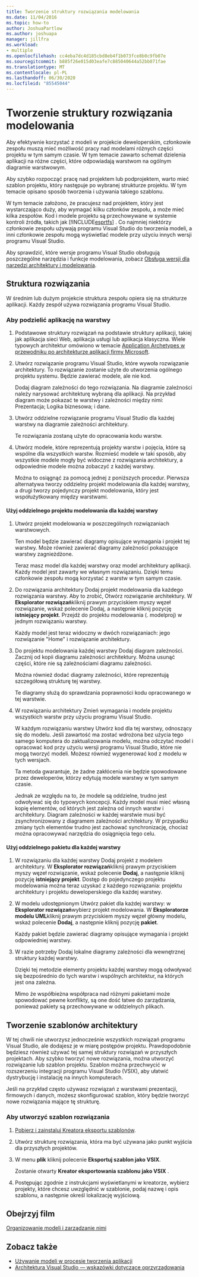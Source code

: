 ```yaml
---
title: Tworzenie struktury rozwiązania modelowania
ms.date: 11/04/2016
ms.topic: how-to
author: JoshuaPartlow
ms.author: joshuapa
manager: jillfra
ms.workload:
- multiple
ms.openlocfilehash: cc4eba7dc4d185cbd8eb4f1b073fce8b0c9fb07e
ms.sourcegitcommit: b885f26e015d03eafe7c885040644a52bb071fae
ms.translationtype: MT
ms.contentlocale: pl-PL
ms.lasthandoff: 06/30/2020
ms.locfileid: "85545044"
---
```

# <a name="structure-your-modeling-solution"></a>Tworzenie struktury rozwiązania modelowania

Aby efektywnie korzystać z modeli w projekcie deweloperskim, członkowie zespołu muszą mieć możliwość pracy nad modelami różnych części projektu w tym samym czasie. W tym temacie zawarto schemat dzielenia aplikacji na różne części, które odpowiadają warstwom na ogólnym diagramie warstwowym.

Aby szybko rozpocząć pracę nad projektem lub podprojektem, warto mieć szablon projektu, który następuje po wybranej strukturze projektu. W tym temacie opisano sposób tworzenia i używania takiego szablonu.

W tym temacie założono, że pracujesz nad projektem, który jest wystarczająco duży, aby wymagać kilku członków zespołu, a może mieć kilka zespołów. Kod i modele projektu są przechowywane w systemie kontroli źródła, takich jak [!INCLUDE[esprtfs](../code-quality/includes/esprtfs_md.md)] . Co najmniej niektórzy członkowie zespołu używają programu Visual Studio do tworzenia modeli, a inni członkowie zespołu mogą wyświetlać modele przy użyciu innych wersji programu Visual Studio.

Aby sprawdzić, które wersje programu Visual Studio obsługują poszczególne narzędzia i funkcje modelowania, zobacz [Obsługa wersji dla narzędzi architektury i modelowania](../modeling/what-s-new-for-design-in-visual-studio.md#VersionSupport).

## <a name="solution-structure"></a>Struktura rozwiązania

W średnim lub dużym projekcie struktura zespołu opiera się na strukturze aplikacji. Każdy zespół używa rozwiązania programu Visual Studio.

### <a name="to-divide-an-application-into-layers"></a>Aby podzielić aplikację na warstwy

1. Podstawowe struktury rozwiązań na podstawie struktury aplikacji, takiej jak aplikacja sieci Web, aplikacja usługi lub aplikacja klasyczna. Wiele typowych architektur omówiono w temacie [Application Archetypes w przewodniku po architekturze aplikacji firmy Microsoft](/previous-versions/msp-n-p/ee658107(v=pandp.10)).

2. Utwórz rozwiązanie programu Visual Studio, które wywoła rozwiązanie architektury. To rozwiązanie zostanie użyte do utworzenia ogólnego projektu systemu. Będzie zawierać modele, ale nie kod.

   Dodaj diagram zależności do tego rozwiązania. Na diagramie zależności należy narysować architekturę wybraną dla aplikacji. Na przykład diagram może pokazać te warstwy i zależności między nimi: Prezentacja; Logika biznesowa; i dane.

4. Utwórz oddzielne rozwiązanie programu Visual Studio dla każdej warstwy na diagramie zależności architektury.

   Te rozwiązania zostaną użyte do opracowania kodu warstw.

5. Utwórz modele, które reprezentują projekty warstw i pojęcia, które są wspólne dla wszystkich warstw. Rozmieść modele w taki sposób, aby wszystkie modele mogły być widoczne z rozwiązania architektury, a odpowiednie modele można zobaczyć z każdej warstwy.

   Można to osiągnąć za pomocą jednej z poniższych procedur. Pierwsza alternatywa tworzy oddzielny projekt modelowania dla każdej warstwy, a drugi tworzy pojedynczy projekt modelowania, który jest współużytkowany między warstwami.

#### <a name="use-a-separate-modeling-project-for-each-layer"></a>Użyj oddzielnego projektu modelowania dla każdej warstwy

1. Utwórz projekt modelowania w poszczególnych rozwiązaniach warstwowych.

   Ten model będzie zawierać diagramy opisujące wymagania i projekt tej warstwy. Może również zawierać diagramy zależności pokazujące warstwy zagnieżdżone.

   Teraz masz model dla każdej warstwy oraz model architektury aplikacji. Każdy model jest zawarty we własnym rozwiązaniu. Dzięki temu członkowie zespołu mogą korzystać z warstw w tym samym czasie.

2. Do rozwiązania architektury Dodaj projekt modelowania dla każdego rozwiązania warstwy. Aby to zrobić, Otwórz rozwiązanie architektury. W **Eksplorator rozwiązań**kliknij prawym przyciskiem myszy węzeł rozwiązanie, wskaż polecenie Dodaj, a następnie kliknij pozycję **istniejący projekt**. Przejdź do projektu modelowania (. modelproj) w jednym rozwiązaniu warstwy.

   Każdy model jest teraz widoczny w dwóch rozwiązaniach: jego rozwiązanie "Home" i rozwiązanie architektury.

3. Do projektu modelowania każdej warstwy Dodaj diagram zależności. Zacznij od kopii diagramu zależności architektury. Można usunąć części, które nie są zależnościami diagramu zależności.

   Można również dodać diagramy zależności, które reprezentują szczegółową strukturę tej warstwy.

   Te diagramy służą do sprawdzania poprawności kodu opracowanego w tej warstwie.

4. W rozwiązaniu architektury Zmień wymagania i modele projektu wszystkich warstw przy użyciu programu Visual Studio.

   W każdym rozwiązaniu warstwy Utwórz kod dla tej warstwy, odnoszący się do modelu. Jeśli zawartość ma zostać wdrożona bez użycia tego samego komputera do zaktualizowania modelu, można odczytać model i opracować kod przy użyciu wersji programu Visual Studio, które nie mogą tworzyć modeli. Możesz również wygenerować kod z modelu w tych wersjach.

   Ta metoda gwarantuje, że żadne zakłócenia nie będzie spowodowane przez deweloperów, którzy edytują modele warstwy w tym samym czasie.

   Jednak ze względu na to, że modele są oddzielne, trudno jest odwoływać się do typowych koncepcji. Każdy model musi mieć własną kopię elementów, od których jest zależna od innych warstw i architektury. Diagram zależności w każdej warstwie musi być zsynchronizowany z diagramem zależności architektury. W przypadku zmiany tych elementów trudno jest zachować synchronizację, chociaż można opracowywać narzędzia do osiągnięcia tego celu.

#### <a name="use-a-separate-package-for-each-layer"></a>Użyj oddzielnego pakietu dla każdej warstwy

1. W rozwiązaniu dla każdej warstwy Dodaj projekt z modelem architektury. W **Eksplorator rozwiązań**kliknij prawym przyciskiem myszy węzeł rozwiązanie, wskaż polecenie **Dodaj**, a następnie kliknij pozycję **istniejący projekt**. Dostęp do pojedynczego projektu modelowania można teraz uzyskać z każdego rozwiązania: projektu architektury i projektu deweloperskiego dla każdej warstwy.

2. W modelu udostępnionym Utwórz pakiet dla każdej warstwy: w **Eksplorator rozwiązań**wybierz projekt modelowania. W **Eksploratorze modelu UML**kliknij prawym przyciskiem myszy węzeł główny modelu, wskaż polecenie **Dodaj**, a następnie kliknij pozycję **pakiet**.

   Każdy pakiet będzie zawierać diagramy opisujące wymagania i projekt odpowiedniej warstwy.

3. W razie potrzeby Dodaj lokalne diagramy zależności dla wewnętrznej struktury każdej warstwy.

   Dzięki tej metodzie elementy projektu każdej warstwy mogą odwoływać się bezpośrednio do tych warstw i wspólnych architektur, na których jest ona zależna.

   Mimo że współbieżna współpraca nad różnymi pakietami może spowodować pewne konflikty, są one dość łatwe do zarządzania, ponieważ pakiety są przechowywane w oddzielnych plikach.

## <a name="create-architecture-templates"></a>Tworzenie szablonów architektury

W tej chwili nie utworzysz jednocześnie wszystkich rozwiązań programu Visual Studio, ale dodajesz je w miarę postępów projektu. Prawdopodobnie będziesz również używać tej samej struktury rozwiązań w przyszłych projektach. Aby szybko tworzyć nowe rozwiązania, można utworzyć rozwiązanie lub szablon projektu. Szablon można przechwycić w rozszerzeniu integracji programu Visual Studio (VSIX), aby ułatwić dystrybucję i instalację na innych komputerach.

Jeśli na przykład często używasz rozwiązań z warstwami prezentacji, firmowych i danych, możesz skonfigurować szablon, który będzie tworzyć nowe rozwiązania mające tę strukturę.

### <a name="to-create-a-solution-template"></a>Aby utworzyć szablon rozwiązania

1. [Pobierz i zainstaluj Kreatora eksportu szablonów](https://marketplace.visualstudio.com/items?itemName=VisualStudioProductTeam.ExportTemplateWizard).

2. Utwórz strukturę rozwiązania, która ma być używana jako punkt wyjścia dla przyszłych projektów.

3. W menu **plik** kliknij polecenie **Eksportuj szablon jako VSIX**.

   Zostanie otwarty **Kreator eksportowania szablonu jako VSIX** .

4. Postępując zgodnie z instrukcjami wyświetlanymi w kreatorze, wybierz projekty, które chcesz uwzględnić w szablonie, podaj nazwę i opis szablonu, a następnie określ lokalizację wyjściową.

## <a name="watch-a-video"></a>Obejrzyj film

[Organizowanie modeli i zarządzanie nimi](https://channel9.msdn.com/blogs/clinted/uml-with-vs-2010-part-9-organizing-and-managing-your-models)

## <a name="see-also"></a>Zobacz także

- [Używanie modeli w procesie tworzenia aplikacji](../modeling/use-models-in-your-development-process.md)
- [Architektura Visual Studio — wskazówki dotyczące oprzyrządowania](../modeling/visual-studio-architecture-tooling-guidance.md)
